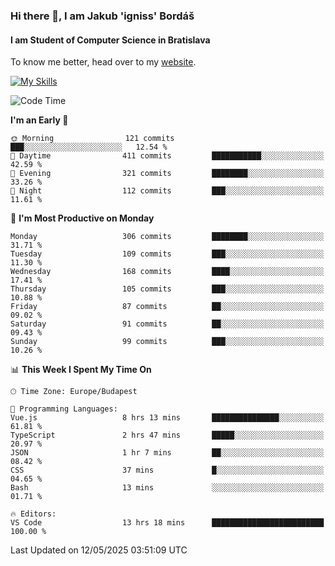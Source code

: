 ### Hi there 👋, I am Jakub 'igniss' Bordáš

#### I am Student of Computer Science in Bratislava
To know me better, head over to my [website](https://bordas.sk).

[![My Skills](https://skillicons.dev/icons?i=js,typescript,html,css,figma,svelte,vue,next,postgresql,nest,express,nodejs)](https://bordas.sk)


<!--START_SECTION:waka-->
![Code Time](http://img.shields.io/badge/Code%20Time-1%2C885%20hrs%2027%20mins-blue)

**I'm an Early 🐤** 

```text
🌞 Morning                121 commits         ███░░░░░░░░░░░░░░░░░░░░░░   12.54 % 
🌆 Daytime                411 commits         ███████████░░░░░░░░░░░░░░   42.59 % 
🌃 Evening                321 commits         ████████░░░░░░░░░░░░░░░░░   33.26 % 
🌙 Night                  112 commits         ███░░░░░░░░░░░░░░░░░░░░░░   11.61 % 
```
📅 **I'm Most Productive on Monday** 

```text
Monday                   306 commits         ████████░░░░░░░░░░░░░░░░░   31.71 % 
Tuesday                  109 commits         ███░░░░░░░░░░░░░░░░░░░░░░   11.30 % 
Wednesday                168 commits         ████░░░░░░░░░░░░░░░░░░░░░   17.41 % 
Thursday                 105 commits         ███░░░░░░░░░░░░░░░░░░░░░░   10.88 % 
Friday                   87 commits          ██░░░░░░░░░░░░░░░░░░░░░░░   09.02 % 
Saturday                 91 commits          ██░░░░░░░░░░░░░░░░░░░░░░░   09.43 % 
Sunday                   99 commits          ███░░░░░░░░░░░░░░░░░░░░░░   10.26 % 
```


📊 **This Week I Spent My Time On** 

```text
🕑︎ Time Zone: Europe/Budapest

💬 Programming Languages: 
Vue.js                   8 hrs 13 mins       ███████████████░░░░░░░░░░   61.81 % 
TypeScript               2 hrs 47 mins       █████░░░░░░░░░░░░░░░░░░░░   20.97 % 
JSON                     1 hr 7 mins         ██░░░░░░░░░░░░░░░░░░░░░░░   08.42 % 
CSS                      37 mins             █░░░░░░░░░░░░░░░░░░░░░░░░   04.65 % 
Bash                     13 mins             ░░░░░░░░░░░░░░░░░░░░░░░░░   01.71 % 

🔥 Editors: 
VS Code                  13 hrs 18 mins      █████████████████████████   100.00 % 
```


 Last Updated on 12/05/2025 03:51:09 UTC
<!--END_SECTION:waka-->
